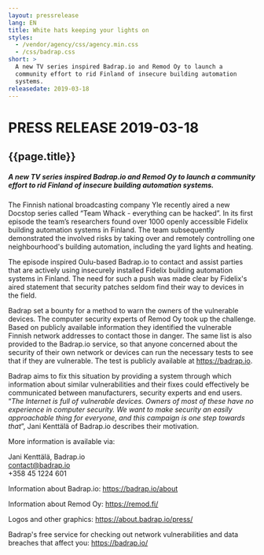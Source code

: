 ```yaml
---
layout: pressrelease
lang: EN
title: White hats keeping your lights on
styles:
  - /vendor/agency/css/agency.min.css
  - /css/badrap.css
short: >
  A new TV series inspired Badrap.io and Remod Oy to launch a
  community effort to rid Finland of insecure building automation
  systems.
releasedate: 2019-03-18
---
```


# PRESS RELEASE 2019-03-18

## {{page.title}}

##### A new TV series inspired Badrap.io and Remod Oy to launch a community effort to rid Finland of insecure building automation systems.

The Finnish national broadcasting company Yle recently aired a new Docstop series called “Team Whack - everything can be hacked”. In its first episode the team’s researchers found over 1000 openly accessible Fidelix building automation systems in Finland. The team subsequently demonstrated the involved risks by taking over and remotely controlling one neighbourhood's building automation, including the yard lights and heating.

The episode inspired Oulu-based Badrap.io to contact and assist parties that are actively using insecurely installed Fidelix building automation systems in Finland. The need for such a push was made clear by Fidelix's aired statement that security patches seldom find their way to devices in the field.

Badrap set a bounty for a method to warn the owners of the vulnerable devices. The computer security experts of Remod Oy took up the challenge. Based on publicly available information they identified the vulnerable Finnish network addresses to contact those in danger. The same list is also provided to the Badrap.io service, so that anyone concerned about the security of their own network or devices can run the necessary tests to see that if they are vulnerable. The test is publicly available at <https://badrap.io>.

Badrap aims to fix this situation by providing a system through which information about similar vulnerabilities and their fixes could effectively be communicated between manufacturers, security experts and end users. “_The Internet is full of vulnerable devices. Owners of most of these have no experience in computer security. We want to make security an easily approachable thing for everyone, and this campaign is one step towards that_”, Jani Kenttälä of Badrap.io describes their motivation.

More information is available via:

Jani Kenttälä, Badrap.io<br>
[contact@badrap.io](mailto:contact@badrap.io)<br>
+358 45 1224 601<br>

Information about Badrap.io: <https://badrap.io/about>

Information about Remod Oy: <https://remod.fi/>

Logos and other graphics: <https://about.badrap.io/press/>

Badrap's free service for checking out network vulnerabilities and data breaches that affect you: <https://badrap.io/>
